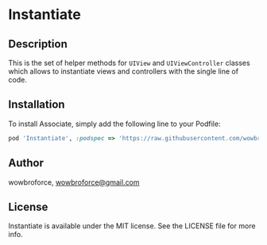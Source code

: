 # Instantiate

## Description

This is the set of helper methods for `UIView` and `UIViewController` classes which allows to instantiate views and controllers with the single line of code.

## Installation

To install Associate, simply add the following line to your Podfile:

```ruby
pod 'Instantiate', :podspec => 'https://raw.githubusercontent.com/wowbroforce/Instantiate/master/Instantiate.podspec'
```

## Author

wowbroforce, wowbroforce@gmail.com

## License

Instantiate is available under the MIT license. See the LICENSE file for more info.
